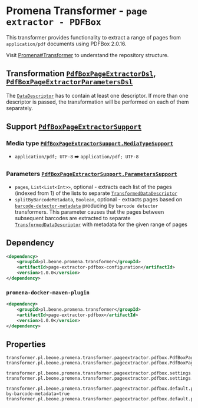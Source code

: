 # Promena Transformer - `page extractor - PDFBox`
This transformer provides functionality to extract a range of pages from `application/pdf` documents using PDFBox 2.0.16.

Visit [Promena#Transformer](https://gitlab.office.beone.pl/promena/promena#transformer) to understand the repository structure.

## Transformation [`PdfBoxPageExtractorDsl`](./application-model/src/main/kotlin/pl/beone/promena/transformer/pageextractor/pdfbox/applicationmodel/PdfBoxPageExtractorDsl.kt), [`PdfBoxPageExtractorParametersDsl`](./application-model/src/main/kotlin/pl/beone/promena/transformer/pageextractor/pdfbox/applicationmodel/PdfBoxPageExtractorParametersDsl.kt)
The [`DataDescriptor`](https://gitlab.office.beone.pl/promena/promena/blob/master/base/promena-transformer/contract/src/main/kotlin/pl/beone/promena/transformer/contract/data/DataDescriptor.kt) has to contain at least one descriptor. If more than one descriptor is passed, the transformation will be performed on each of them separately.

## Support [`PdfBoxPageExtractorSupport`](./application-model/src/main/kotlin/pl/beone/promena/transformer/pageextractor/pdfbox/applicationmodel/PdfBoxPageExtractorSupport.kt)
### Media type [`PdfBoxPageExtractorSupport.MediaTypeSupport`](./application-model/src/main/kotlin/pl/beone/promena/transformer/pageextractor/pdfbox/applicationmodel/PdfBoxPageExtractorSupport.kt)
* `application/pdf; UTF-8` :arrow_right: `application/pdf; UTF-8`

### Parameters [`PdfBoxPageExtractorSupport.ParametersSupport`](./application-model/src/main/kotlin/pl/beone/promena/transformer/pageextractor/pdfbox/applicationmodel/PdfBoxPageExtractorSupport.kt)
* `pages`, `List<List<Int>>`, optional - extracts each list of the pages (indexed from 1) of the lists to separate [`TransformedDataDescriptor`](https://gitlab.office.beone.pl/promena/promena/blob/master/base/promena-transformer/contract/src/main/kotlin/pl/beone/promena/transformer/contract/data/TransformedDataDescriptor.kt)
* `splitByBarcodeMetadata`, `Boolean`, optional - extracts pages based on [`barcode-detector-metadata`](https://gitlab.office.beone.pl/promena/promena-transformer-barcode-detector-metadata) producing by `barcode detector` transformers. This parameter causes that the pages between subsequent barcodes are extracted to separate [`TransformedDataDescriptor`](https://gitlab.office.beone.pl/promena/promena/blob/master/base/promena-transformer/contract/src/main/kotlin/pl/beone/promena/transformer/contract/data/TransformedDataDescriptor.kt) with metadata for the given range of pages

## Dependency
```xml
<dependency>
    <groupId>pl.beone.promena.transformer</groupId>
    <artifactId>page-extractor-pdfbox-configuration</artifactId>
    <version>1.0.0</version>
</dependency>
```

### `promena-docker-maven-plugin`
```xml
<dependency>
    <groupId>pl.beone.promena.transformer</groupId>
    <artifactId>page-extractor-pdfbox</artifactId>
    <version>1.0.0</version>
</dependency>
```

## Properties
```properties
transformer.pl.beone.promena.transformer.pageextractor.pdfbox.PdfBoxPageExtractorTransformer.priority=1
transformer.pl.beone.promena.transformer.pageextractor.pdfbox.PdfBoxPageExtractorTransformer.actors=1

transformer.pl.beone.promena.transformer.pageextractor.pdfbox.settings.memoryUsageSetting=org.apache.pdfbox.io.MemoryUsageSetting::setupMainMemoryOnly
transformer.pl.beone.promena.transformer.pageextractor.pdfbox.settings.fallbackMemoryUsageSetting=org.apache.pdfbox.io.MemoryUsageSetting::setupTempFileOnly

transformer.pl.beone.promena.transformer.pageextractor.pdfbox.default.parameters.split-by-barcode-metadata=true
transformer.pl.beone.promena.transformer.pageextractor.pdfbox.default.parameters.timeout=
```